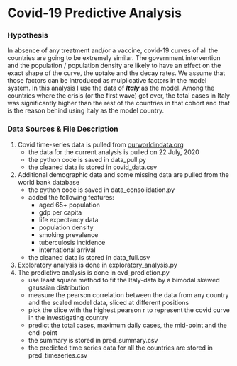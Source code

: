# Covid-19 Predictive Analysis

### Hypothesis 
In absence of any treatment and/or a vaccine, covid-19 curves of all the countries are going to be extremely similar. The government intervention and the population / population density are likely to have an effect on the exact shape of the curve, the uptake and the decay rates. We assume that those factors can be introduced as mulplicative factors in the model system. In this analysis I use the data of **_Italy_** as the model. Among the countries where the crisis (or the first wave) got over, the total cases in Italy was significantly higher than the rest of the countries in that cohort and that is the reason behind using Italy as the model country.

### Data Sources & File Description
1. Covid time-series data is pulled from [ourworldindata.org](https://covid.ourworldindata.org/data/owid-covid-data.csv) 
   - the data for the current analysis is pulled on 22 July, 2020
   - the python code is saved in data_pull.py
   - the cleaned data is stored in covid_data.csv
2. Additional demographic data and some missing data are pulled from the world bank database
   - the python code is saved in data_consolidation.py
   - added the following features:
     - aged 65+ population 
     - gdp per capita
     - life expectancy data
     - population density 
     - smoking prevalence 
     - tuberculosis incidence 
     - international arrival
   - the cleaned data is stored in data_full.csv
3. Exploratory analysis is done in exploratory_analysis.py
4. The predictive analysis is done in cvd_prediction.py
   - use least square method to fit the Italy-data by a bimodal skewed gaussian distribution 
   - measure the pearson correlation between the data from any country and the scaled model data, sliced at different positions
   - pick the slice with the highest pearson r to represent the covid curve in the investigating country
   - predict the total cases, maximum daily cases, the mid-point and the end-point
   - the summary is stored in pred_summary.csv
   - the predicted time series data for all the countries are stored in pred_timeseries.csv
